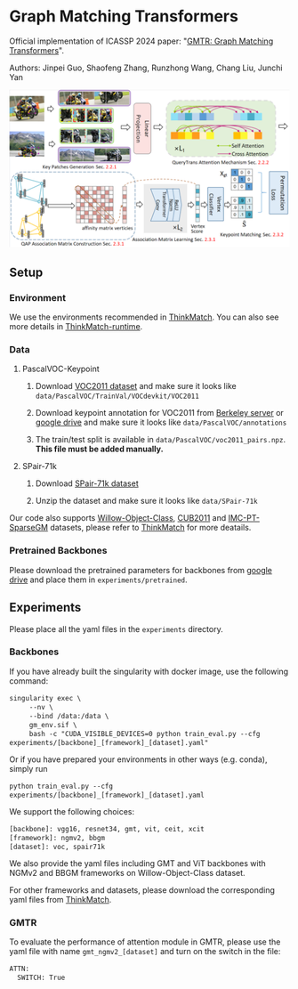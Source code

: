 # Graph Matching Transformers
Official implementation of ICASSP 2024 paper: "[GMTR: Graph Matching Transformers](https://arxiv.org/abs/2311.08141)".

Authors: Jinpei Guo, Shaofeng Zhang, Runzhong Wang, Chang Liu, Junchi Yan

<img src="figures/pipeline.png" width="600">

## Setup

### Environment
We use the environments recommended in [ThinkMatch](https://github.com/Thinklab-SJTU/ThinkMatch).
You can also see more details in [ThinkMatch-runtime](https://github.com/Thinklab-SJTU/ThinkMatch-runtime).

### Data

1. PascalVOC-Keypoint

    1. Download [VOC2011 dataset](http://host.robots.ox.ac.uk/pascal/VOC/voc2011/index.html) and make sure it looks like ``data/PascalVOC/TrainVal/VOCdevkit/VOC2011``
    
    1. Download keypoint annotation for VOC2011 from [Berkeley server](https://www2.eecs.berkeley.edu/Research/Projects/CS/vision/shape/poselets/voc2011_keypoints_Feb2012.tgz) or [google drive](https://drive.google.com/open?id=1D5o8rmnY1-DaDrgAXSygnflX5c-JyUWR) and make sure it looks like ``data/PascalVOC/annotations``
    
    1. The train/test split is available in ``data/PascalVOC/voc2011_pairs.npz``. **This file must be added manually.**
    
1. SPair-71k

    1. Download [SPair-71k dataset](http://cvlab.postech.ac.kr/research/SPair-71k/)

    1. Unzip the dataset and make sure it looks like ``data/SPair-71k``

Our code also supports [Willow-Object-Class](http://www.di.ens.fr/willow/research/graphlearning/WILLOW-ObjectClass_dataset.zip),
[CUB2011](http://www.vision.caltech.edu/visipedia-data/CUB-200-2011/CUB_200_2011.tgz)
and [IMC-PT-SparseGM](https://drive.google.com/file/d/1C3xl_eWaCG3lL2C3vP8Fpsck88xZOHtg/view?usp=sharing) datasets, 
please refer to [ThinkMatch](https://github.com/Thinklab-SJTU/ThinkMatch) for more deatails.

### Pretrained Backbones
Please download the pretrained parameters for backbones from [google drive](https://drive.google.com/drive/folders/1HjiYZUDJt3MN1SHsjEzanIN8vOVetDec?usp=drive_link) 
and place them in ``experiments/pretrained``.

## Experiments
Please place all the yaml files in the ``experiments`` directory.

### Backbones
If you have already built the singularity with docker image, use the following command:
```angular2html
singularity exec \
     --nv \
     --bind /data:/data \
     gm_env.sif \
     bash -c "CUDA_VISIBLE_DEVICES=0 python train_eval.py --cfg experiments/[backbone]_[framework]_[dataset].yaml"
```

Or if you have prepared your environments in other ways (e.g. conda), simply run
```angular2html
python train_eval.py --cfg experiments/[backbone]_[framework]_[dataset].yaml
```

We support the following choices:
```angular2html
[backbone]: vgg16, resnet34, gmt, vit, ceit, xcit
[framework]: ngmv2, bbgm
[dataset]: voc, spair71k
```
We also provide the yaml files including GMT and ViT backbones with NGMv2 and BBGM frameworks on Willow-Object-Class dataset.

For other frameworks and datasets, please download the corresponding yaml files from [ThinkMatch](https://github.com/Thinklab-SJTU/ThinkMatch).

### GMTR
To evaluate the performance of attention module in GMTR, please use the yaml file with name ``gmt_ngmv2_[dataset]`` and turn on the switch in the file:
```
ATTN:
  SWITCH: True
```